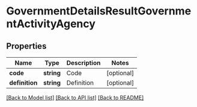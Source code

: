 # GovernmentDetailsResultGovernmentActivityAgency

## Properties
Name | Type | Description | Notes
------------ | ------------- | ------------- | -------------
**code** | **string** | Code | [optional] 
**definition** | **string** | Definition | [optional] 

[[Back to Model list]](../README.md#documentation-for-models) [[Back to API list]](../README.md#documentation-for-api-endpoints) [[Back to README]](../README.md)


